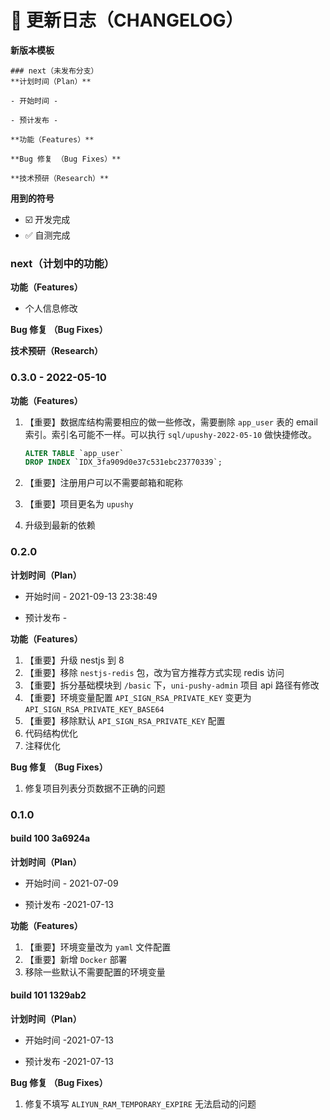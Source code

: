 # 📌 更新日志（CHANGELOG）

**新版本模板**

```
### next（未发布分支）
**计划时间（Plan）**

- 开始时间 -

- 预计发布 -

**功能（Features）**

**Bug 修复 （Bug Fixes）**

**技术预研（Research）**
```

**用到的符号**

- ☑️ 开发完成
- ✅ 自测完成

### next（计划中的功能）

**功能（Features）**

- 个人信息修改

**Bug 修复 （Bug Fixes）**

**技术预研（Research）**

### 0.3.0 - 2022-05-10

**功能（Features）**

1. 【重要】数据库结构需要相应的做一些修改，需要删除 `app_user` 表的 email 索引。索引名可能不一样。可以执行 `sql/upushy-2022-05-10` 做快捷修改。

   ```sql
   ALTER TABLE `app_user`
   DROP INDEX `IDX_3fa909d0e37c531ebc23770339`;
   ```

2. 【重要】注册用户可以不需要邮箱和昵称

3. 【重要】项目更名为 `upushy`

4. 升级到最新的依赖

### 0.2.0

**计划时间（Plan）**

- 开始时间 - 2021-09-13 23:38:49

- 预计发布 -

**功能（Features）**

1. 【重要】升级 nestjs 到 8
2. 【重要】移除 `nestjs-redis` 包，改为官方推荐方式实现 redis 访问
3. 【重要】拆分基础模块到 `/basic` 下，`uni-pushy-admin` 项目 api 路径有修改
4. 【重要】环境变量配置 `API_SIGN_RSA_PRIVATE_KEY` 变更为 `API_SIGN_RSA_PRIVATE_KEY_BASE64`
5. 【重要】移除默认 `API_SIGN_RSA_PRIVATE_KEY` 配置
6. 代码结构优化
7. 注释优化

**Bug 修复 （Bug Fixes）**

1. 修复项目列表分页数据不正确的问题

### 0.1.0

#### build 100 3a6924a

**计划时间（Plan）**

- 开始时间 - 2021-07-09

- 预计发布 -2021-07-13

**功能（Features）**

1. 【重要】环境变量改为 `yaml` 文件配置
2. 【重要】新增 `Docker` 部署
3. 移除一些默认不需要配置的环境变量

#### build 101 1329ab2

**计划时间（Plan）**

- 开始时间 -2021-07-13

- 预计发布 -2021-07-13

**Bug 修复 （Bug Fixes）**

1. 修复不填写 `ALIYUN_RAM_TEMPORARY_EXPIRE` 无法启动的问题
